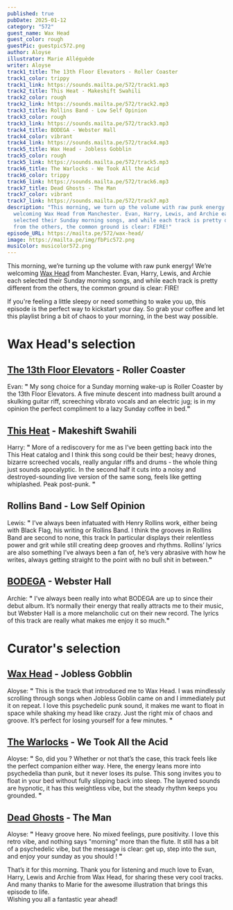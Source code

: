 ```yaml
---
published: true
pubDate: 2025-01-12
category: "572"
guest_name: Wax Head
guest_color: rough
guestPic: guestpic572.png
author: Aloyse
illustrator: Marie Alléguède
writer: Aloyse
track1_title: The 13th Floor Elevators - Roller Coaster
track1_color: trippy
track1_link: https://sounds.mailta.pe/572/track1.mp3
track2_title: This Heat - Makeshift Swahili
track2_color: rough
track2_link: https://sounds.mailta.pe/572/track2.mp3
track3_title: Rollins Band - Low Self Opinion
track3_color: rough
track3_link: https://sounds.mailta.pe/572/track3.mp3
track4_title: BODEGA - Webster Hall
track4_color: vibrant
track4_link: https://sounds.mailta.pe/572/track4.mp3
track5_title: Wax Head - Jobless Gobblin
track5_color: rough
track5_link: https://sounds.mailta.pe/572/track5.mp3
track6_title: The Warlocks - We Took All the Acid
track6_color: trippy
track6_link: https://sounds.mailta.pe/572/track6.mp3
track7_title: Dead Ghosts - The Man
track7_color: vibrant
track7_link: https://sounds.mailta.pe/572/track7.mp3
description: "This morning, we turn up the volume with raw punk energy ! We’re
  welcoming Wax Head from Manchester. Evan, Harry, Lewis, and Archie each
  selected their Sunday morning songs, and while each track is pretty different
  from the others, the common ground is clear: FIRE!"
episode_URL: https://mailta.pe/572/wax-head/
image: https://mailta.pe/img/fbPic572.png
musiColor: musicolor572.png
---
```

This morning, we’re turning up the volume with raw punk energy! We’re welcoming [Wax Head](https://waxhead1.bandcamp.com/music) from Manchester. Evan, Harry, Lewis, and Archie each selected their Sunday morning songs, and while each track is pretty different from the others, the common ground is clear: FIRE!                                                                                      

If you're feeling a little sleepy or need something to wake you up, this episode is the perfect way to kickstart your day. So grab your coffee and let this playlist bring a bit of chaos to your morning, in the best way possible.

# Wax Head's selection

## [The 13th Floor Elevators](https://13thfloorelevators.bandcamp.com/music) - Roller Coaster

 Evan: **"** My song choice for a Sunday morning wake-up is Roller Coaster by the 13th Floor Elevators. A five minute descent into madness built around a skulking guitar riff, screeching vibrato vocals and an electric jug; is in my opinion the perfect compliment to a lazy Sunday coffee in bed.**"** 

## [This Heat](https://thisheat.bandcamp.com/) - Makeshift Swahili

 Harry: **"** More of a rediscovery for me as I’ve been getting back into the This Heat catalog and I think this song could be their best; heavy drones, bizarre screeched vocals, really angular riffs and drums - the whole thing just sounds apocalyptic. In the second half it cuts into a noisy and destroyed-sounding live version of the same song, feels like getting whiplashed. Peak post-punk. **"** 

## Rollins Band - Low Self Opinion

 Lewis: **"** I’ve always been infatuated with Henry Rollins work, either being with Black Flag, his writing or Rollins Band. I think the grooves in Rollins Band are second to none, this track In particular displays their  relentless power and grit while still creating deep grooves and rhythms. Rollins’ lyrics are also something I’ve always been a fan of, he’s very abrasive with how he writes, always getting straight to the point with no bull shit in between.**"**

## [BODEGA](https://bodegabk.bandcamp.com/music) - Webster Hall

 Archie: **"** I’ve always been really into what BODEGA are up to since their debut album. It’s normally their energy that really attracts me to their music, but Webster Hall is a more melancholic cut on their new record. The lyrics of this track are really what makes me enjoy it so much.**"** 

# Curator's selection

## [Wax Head](https://waxhead1.bandcamp.com/album/salt-fat-acid-heat-2) - Jobless Gobblin

Aloyse: **"** This is the track that introduced me to Wax Head. I was mindlessly scrolling through songs when Jobless Goblin came on and I immediately put it on repeat. I love this psychedelic punk sound, it makes me want to float in space while shaking my head like crazy. Just the right mix of chaos and groove. It’s perfect for losing yourself for a few minutes. **"** 

## [The Warlocks](https://thewarlocks.bandcamp.com/album/songs-from-the-pale-eclipse-2) - We Took All the Acid

Aloyse: **"** So, did you ? Whether or not that’s the case, this track feels like the perfect companion either way. Here, the energy leans more into psychedelia than punk, but it never loses its pulse. This song invites you to float in your bed without fully slipping back into sleep. The layered sounds are hypnotic, it has this weightless vibe, but the steady rhythm keeps you grounded. **"** 

## [Dead Ghosts](https://deadghosts.net/) - The Man

Aloyse: **"** Heavy groove here. No mixed feelings, pure positivity. I love this retro vibe, and nothing says "morning" more than the flute. It still has a bit of a psychedelic vibe, but the message is clear: get up, step into the sun, and enjoy your sunday as you should ! **"** 

That’s it for this morning. Thank you for listening and much love to Evan, Harry, Lewis and Archie from Wax Head, for sharing these very cool tracks. And many thanks to Marie for the awesome illustration that brings this episode to life.\
Wishing you all a fantastic year ahead!
